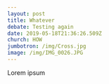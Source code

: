 ```yaml
---
layout: post
title: Whatever
debate: Testing again
date: 2019-05-18T21:36:26.509Z
church: HOW
jumbotron: /img/Cross.jpg
image: /img/IMG_0026.JPG
---
```

Lorem ipsum
